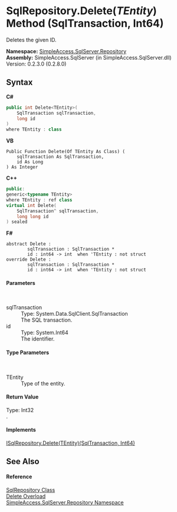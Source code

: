 # SqlRepository.Delete(*TEntity*) Method (SqlTransaction, Int64)
 

Deletes the given ID.

**Namespace:**&nbsp;<a href="N_SimpleAccess_SqlServer_Repository">SimpleAccess.SqlServer.Repository</a><br />**Assembly:**&nbsp;SimpleAccess.SqlServer (in SimpleAccess.SqlServer.dll) Version: 0.2.3.0 (0.2.8.0)

## Syntax

**C#**<br />
``` C#
public int Delete<TEntity>(
	SqlTransaction sqlTransaction,
	long id
)
where TEntity : class

```

**VB**<br />
``` VB
Public Function Delete(Of TEntity As Class) ( 
	sqlTransaction As SqlTransaction,
	id As Long
) As Integer
```

**C++**<br />
``` C++
public:
generic<typename TEntity>
where TEntity : ref class
virtual int Delete(
	SqlTransaction^ sqlTransaction, 
	long long id
) sealed
```

**F#**<br />
``` F#
abstract Delete : 
        sqlTransaction : SqlTransaction * 
        id : int64 -> int  when 'TEntity : not struct
override Delete : 
        sqlTransaction : SqlTransaction * 
        id : int64 -> int  when 'TEntity : not struct
```


#### Parameters
&nbsp;<dl><dt>sqlTransaction</dt><dd>Type: System.Data.SqlClient.SqlTransaction<br />The SQL transaction.</dd><dt>id</dt><dd>Type: System.Int64<br />The identifier.</dd></dl>

#### Type Parameters
&nbsp;<dl><dt>TEntity</dt><dd>Type of the entity.</dd></dl>

#### Return Value
Type: Int32<br />.

#### Implements
<a href="M_SimpleAccess_Repository_ISqlRepository_Delete__1_2">ISqlRepository.Delete(TEntity)(SqlTransaction, Int64)</a><br />

## See Also


#### Reference
<a href="T_SimpleAccess_SqlServer_Repository_SqlRepository">SqlRepository Class</a><br /><a href="Overload_SimpleAccess_SqlServer_Repository_SqlRepository_Delete">Delete Overload</a><br /><a href="N_SimpleAccess_SqlServer_Repository">SimpleAccess.SqlServer.Repository Namespace</a><br />